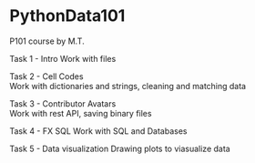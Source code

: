 # PythonData101
P101 course by M.T.

Task 1 - Intro
Work with files

Task 2 - Cell Codes		
Work with dictionaries and strings, cleaning and matching data

Task 3 - Contributor Avatars		
Work with rest API, saving binary files

Task 4 - FX SQL
Work with SQL and Databases

Task 5 - Data visualization
Drawing plots to viasualize data
